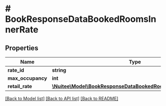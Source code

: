 # # BookResponseDataBookedRoomsInnerRate

## Properties

Name | Type | Description | Notes
------------ | ------------- | ------------- | -------------
**rate_id** | **string** |  | [optional]
**max_occupancy** | **int** |  | [optional]
**retail_rate** | [**\Nuitee\Model\BookResponseDataBookedRoomsInnerRateRetailRate**](BookResponseDataBookedRoomsInnerRateRetailRate.md) |  | [optional]

[[Back to Model list]](../../README.md#models) [[Back to API list]](../../README.md#endpoints) [[Back to README]](../../README.md)

